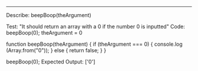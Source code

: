 <!-- Mr. Roboger's Neighborhood

GOAL: Create a web application that takes a number from the user and returns a range of numbers from 0 to the user inputted number with the following substitutions made within the returned range:

Numbers that contain a 1: all digits are replaced (all digits) with "Beep!"
Numbers that contain a 2: all digits are replaced (all digits) with "Boop!"
Numbers that contain a 3: all digits are replaced (all digits) with "Won't you be my neighbor?"

These exceptions are written from least to most important. The first exception should apply unless the second exception does, and the same with the second and third. So, for example, in your finished program,

The number 13 should be replaced with "Won't you be my neighbor?"
The number 21 should be replaced with "Boop".
The number 32 should be replaced with "Won't you be my neighbor?"
A user should be able to enter a new number and see new results over and over again.

Example: If a user inputs a 5, the program should display a list of values: "0", "Beep!", "Boop", "Won't you be my neighbor?", 4, 5 -->


______________________________________________________________________

Describe: beepBoop(theArgument)

Test: "It should return an array with a 0 if the number 0 is inputted"
Code: beepBoop(0);
theArgument = 0

function beepBoop(theArgument) {
if (theArgument === 0) {
   console.log (Array.from("0"));
   } else {
     return false;
   }
}

beepBoop(0);
Expected Output: ['0']